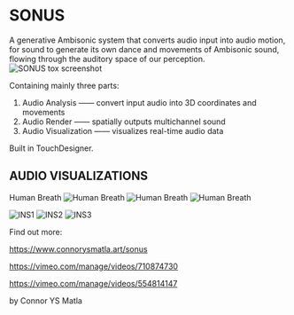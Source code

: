 # SONUS

A generative Ambisonic system that converts audio input into audio motion, for sound to generate its own dance and movements of Ambisonic sound, flowing through the auditory space of our perception.
![SONUS tox screenshot](https://user-images.githubusercontent.com/60975534/167286128-0f84a0bf-1979-4d66-bbc9-b3b48ed054d4.jpg)

Containing mainly three parts:
  1. Audio Analysis —— convert input audio into 3D coordinates and movements
  2. Audio Render —— spatially outputs multichannel sound
  3. Audio Visualization —— visualizes real-time audio data

Built in TouchDesigner. 


## AUDIO VISUALIZATIONS


Human Breath
![Human Breath](https://user-images.githubusercontent.com/60975534/168876371-9134cee9-d133-4082-b619-2d3d52452c41.png)
![Human Breath](https://user-images.githubusercontent.com/60975534/168873490-8f4709c2-922b-4350-8b68-139fab99dab6.png)
![Human Breath](https://user-images.githubusercontent.com/60975534/168875563-8cc86924-198b-446f-a3e4-7811980e1c05.png)


![INS1](https://user-images.githubusercontent.com/60975534/169583938-ea332846-7e6c-4c6b-b2c3-a6cdfbb93c36.png)
![INS2](https://user-images.githubusercontent.com/60975534/169583956-905bf8db-5abf-4d10-8b5a-c1b9d30a15d3.png)
![INS3](https://user-images.githubusercontent.com/60975534/169583940-53516be8-3333-45db-8226-9066f9882870.png)



Find out more:

https://www.connorysmatla.art/sonus

https://vimeo.com/manage/videos/710874730

https://vimeo.com/manage/videos/554814147

by Connor YS Matla
